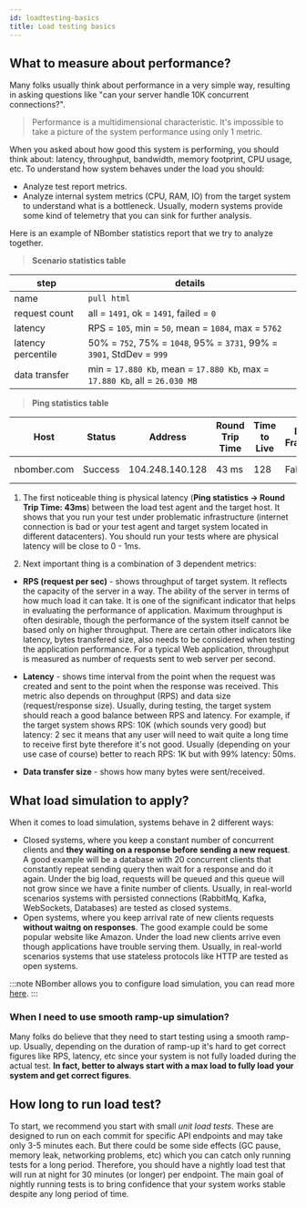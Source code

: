 ```yaml
---
id: loadtesting-basics
title: Load testing basics
---
```


## What to measure about performance?

Many folks usually think about performance in a very simple way, resulting in asking questions like "can your server handle 10K concurrent connections?".

> Performance is a multidimensional characteristic. It's impossible to take a picture of the system performance using only 1 metric.

When you asked about how good this system is performing, you should think about: latency, throughput, bandwidth, memory footprint, CPU usage, etc. To understand how system behaves under the load you should:

- Analyze test report metrics. 
- Analyze internal system metrics (CPU, RAM, IO) from the target system to understand what is a bottleneck. Usually, modern systems provide some kind of telemetry that you can sink for further analysis.

Here is an example of NBomber statistics report that we try to analyze together.

> **Scenario statistics table**

__step__|__details__
---|---
name|`pull html`
request count|all = `1491`, ok = `1491`, failed = `0`
latency|RPS = `105`, min = `50`, mean = `1084`, max = `5762`
latency percentile|50% = `752`, 75% = `1048`, 95% = `3731`, 99% = `3901`, StdDev = `999`
data transfer|min = `17.880 Kb`, mean = `17.880 Kb`, max = `17.880 Kb`, all = `26.030 MB`

> **Ping statistics table**

__Host__|__Status__|__Address__|__Round Trip Time__|__Time to Live__|__Don't Fragment__|__Buffer Size__
---|---|---|---|---|---|---
nbomber.com|Success|104.248.140.128|43 ms|128|False|32 bytes

1. The first noticeable thing is physical latency (**Ping statistics -> Round Trip Time: 43ms**) between the load test agent and the target host. It shows that you run your test under problematic infrastructure (internet connection is bad or your test agent and target system located in different datacenters). You should run your tests where are physical latency will be close to 0 - 1ms. 

2. Next important thing is a combination of 3 dependent metrics:

- **RPS (request per sec)** - shows throughput of target system. It reflects the capacity of the server in a way. The ability of the server in terms of how much load it can take. It is one of the significant indicator that helps in evaluating the performance of application. Maximum throughput is often desirable, though the performance of the system itself cannot be based only on higher throughput. There are certain other indicators like latency, bytes transfered size, also needs to be considered when testing the application performance. For a typical Web application, throughput is measured as number of requests sent to web server per second.

- **Latency** - shows time interval from the point when the request was created and sent to the point when the response was received. This metric also depends on throughput (RPS) and data size (request/response size). Usually, during testing, the target system should reach a good balance between RPS and latency. For example, if the target system shows RPS: 10K (which sounds very good) but latency: 2 sec it means that any user will need to wait quite a long time to receive first byte therefore it's not good. Usually (depending on your use case of course) better to reach RPS: 1K but with 99% latency: 50ms. 

- **Data transfer size** - shows how many bytes were sent/received.

## What load simulation to apply?

When it comes to load simulation, systems behave in 2 different ways:
- Closed systems, where you keep a constant number of concurrent clients and **they waiting on a response before sending a new request**. A good example will be a database with 20 concurrent clients that constantly repeat sending query then wait for a response and do it again. Under the big load, requests will be queued and this queue will not grow since we have a finite number of clients. Usually, in real-world scenarios systems with persisted connections (RabbitMq, Kafka, WebSockets, Databases) are tested as closed systems.
- Open systems, where you keep arrival rate of new clients requests **without waitng on responses**. The good example could be some popular website like Amazon. Under the load new clients arrive even though applications have trouble serving them. Usually, in real-world scenarios systems that use stateless protocols like HTTP are tested as open systems.

:::note
NBomber allows you to configure load simulation, you can read more [here](core-abstractions#load-simulations).
:::

### When I need to use smooth ramp-up simulation?

Many folks do believe that they need to start testing using a smooth ramp-up. Usually, depending on the duration of ramp-up it's hard to get correct figures like RPS, latency, etc since your system is not fully loaded during the actual test. **In fact, better to always start with a max load to fully load your system and get correct figures**.

## How long to run load test?

To start, we recommend you start with small *unit load tests*. These are designed to run on each commit for specific API endpoints and may take only 3-5 minutes each. But there could be some side effects (GC pause, memory leak, networking problems, etc) which you can catch only running tests for a long period.
Therefore, you should have a nightly load test that will run at night for 30 minutes (or longer) per endpoint. The main goal of nightly running tests is to bring confidence that your system works stable despite any long period of time.
